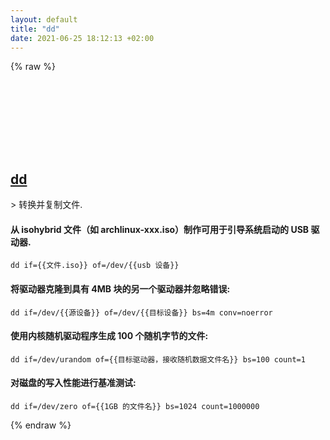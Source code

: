```yaml
---
layout: default
title: "dd"
date: 2021-06-25 18:12:13 +02:00
---
```

{% raw %}
<h2 id="dd">
  <a href="/zh/osx/dd.html">dd</a> <a href="#dd"><svg class="icon">
    <use href="/assets/images/unicode_sprite.svg#link" />
  </svg></a>
</h2>
> 转换并复制文件.

#### 从 isohybrid 文件（如 archlinux-xxx.iso）制作可用于引导系统启动的 USB 驱动器.
```shell
dd if={{文件.iso}} of=/dev/{{usb 设备}}
```
#### 将驱动器克隆到具有 4MB 块的另一个驱动器并忽略错误:
```shell
dd if=/dev/{{源设备}} of=/dev/{{目标设备}} bs=4m conv=noerror
```
#### 使用内核随机驱动程序生成 100 个随机字节的文件:
```shell
dd if=/dev/urandom of={{目标驱动器，接收随机数据文件名}} bs=100 count=1
```
#### 对磁盘的写入性能进行基准测试:
```shell
dd if=/dev/zero of={{1GB 的文件名}} bs=1024 count=1000000
```
{% endraw %}